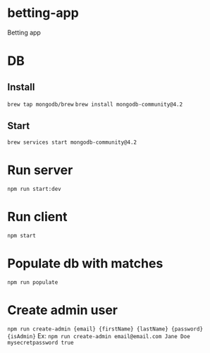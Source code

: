 # betting-app
Betting app



# DB
## Install
`brew tap mongodb/brew`
`brew install mongodb-community@4.2`

## Start
`brew services start mongodb-community@4.2`

# Run server
`npm run start:dev`

# Run client
`npm start`

# Populate db with matches
`npm run populate`

# Create admin user
`npm run create-admin {email} {firstName} {lastName} {password} {isAdmin}`
Ex: `npm run create-admin email@email.com Jane Doe mysecretpassword true`